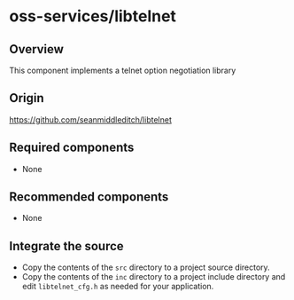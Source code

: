 # oss-services/libtelnet

## Overview

This component implements a telnet option negotiation library

## Origin

https://github.com/seanmiddleditch/libtelnet

## Required components

- None

## Recommended components

- None

## Integrate the source

- Copy the contents of the `src` directory to a project source directory.
- Copy the contents of the `inc` directory to a project include directory
  and edit `libtelnet_cfg.h` as needed for your application.

